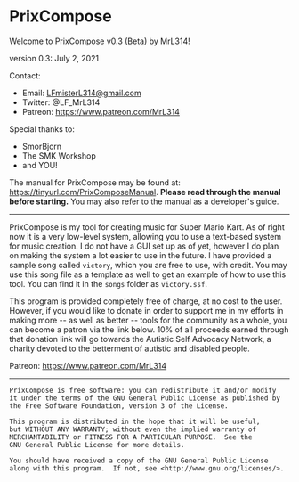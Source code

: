 # PrixCompose


Welcome to PrixCompose v0.3 (Beta) by MrL314!

version 0.3: July 2, 2021





Contact: 
* Email: LFmisterL314@gmail.com
* Twitter: @LF_MrL314
* Patreon: https://www.patreon.com/MrL314


Special thanks to:
* SmorBjorn
* The SMK Workshop
* and YOU!


The manual for PrixCompose may be found at: https://tinyurl.com/PrixComposeManual. **Please read through the manual before starting.** You may also refer to the manual as a developer's guide.


---

PrixCompose is my tool for creating music for Super Mario Kart. As of right now it is a very low-level system, allowing you to use a text-based system for music creation. I do not have a GUI set up as of yet, however I do plan on making the system a lot easier to use in the future. I have provided a sample song called `victory`, which you are free to use, with credit. You may use this song file as a template as well to get an example of how to use this tool. You can find it in the `songs` folder as `victory.ssf`.





This program is provided completely free of charge, at no cost to the user. However, if you would like to donate in order to support me in my efforts in making more -- as well as better -- tools for the community as a whole, you can become a patron via the link below. 10% of all proceeds earned through that donation link will go towards the Autistic Self Advocacy Network, a charity devoted to the betterment of autistic and disabled people.
 
Patreon:
	https://www.patreon.com/MrL314 




---
```
PrixCompose is free software: you can redistribute it and/or modify
it under the terms of the GNU General Public License as published by
the Free Software Foundation, version 3 of the License.

This program is distributed in the hope that it will be useful,
but WITHOUT ANY WARRANTY; without even the implied warranty of
MERCHANTABILITY or FITNESS FOR A PARTICULAR PURPOSE.  See the
GNU General Public License for more details.

You should have received a copy of the GNU General Public License
along with this program.  If not, see <http://www.gnu.org/licenses/>.
```


